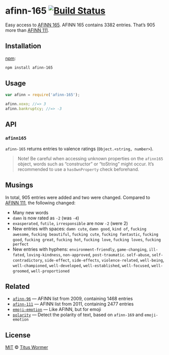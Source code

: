 # afinn-165 [![Build Status][travis-badge]][travis]

Easy access to [AFINN 165][afinn165].
AFINN 165 contains 3382 entries.  That’s 905 more than [AFINN 111][afinn111].

## Installation

[npm][]:

```bash
npm install afinn-165
```

## Usage

```js
var afinn = require('afinn-165');

afinn.xoxo; //=> 3
afinn.bankruptcy; //=> -3
```

## API

### `afinn165`

`afinn-165` returns entries to valence ratings (`Object.<string, number>`).

> Note!  Be careful when accessing unknown properties on the
> `afinn165` object, words such as “constructor” or “toString”
> might occur.  It’s recommended to use a `hasOwnProperty` check
> beforehand.

## Musings

In total, 905 entries were added and two were changed.  Compared to
[AFINN 111][afinn111], the following changed:

*   Many new words
*   `damn` is now rated as `-2` (was `-4`)
*   `exasperated`, `futile`, `irresponsible` are now `-2` (were 2)
*   New entries with spaces: `damn cute`, `damn good`, `kind of`,
    `fucking awesome`, `fucking beautiful`, `fucking cute`,
    `fucking fantastic`, `fucking good`, `fucking great`, `fucking hot`,
    `fucking love`, `fucking loves`, `fucking perfect`
*   New entries with hyphens: `environment-friendly`, `game-changing`,
    `ill-fated`, `loving-kindness`, `non-approved`, `post-traumatic`.
    `self-abuse`, `self-contradictory`, `side-effect`, `side-effects`,
    `violence-related`, `well-being`, `well-championed`, `well-developed`,
    `well-established`, `well-focused`, `well-groomed`, `well-proportioned`

## Related

*   [`afinn-96`](https://github.com/words/afinn-96)
    — AFINN list from 2009, containing 1468 entries
*   [`afinn-111`](https://github.com/words/afinn-111)
    — AFINN list from 2011, containing 2477 entries
*   [`emoji-emotion`](https://github.com/words/emoji-emotion)
    — Like AFINN, but for emoji
*   [`polarity`](https://github.com/words/polarity)
    — Detect the polarity of text, based on `afinn-169` and `emoji-emotion`

## License

[MIT][license] © [Titus Wormer][author]

<!-- Definitions -->

[travis-badge]: https://img.shields.io/travis/words/afinn-165.svg

[travis]: https://travis-ci.org/words/afinn-165

[npm]: https://docs.npmjs.com/cli/install

[license]: LICENSE

[author]: http://wooorm.com

[afinn165]: http://stackoverflow.com/questions/32750682/32845659#32845659

[afinn111]: https://github.com/words/afinn-111
